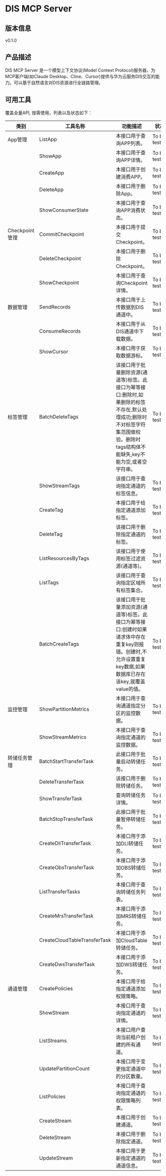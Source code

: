 # DIS MCP Server 

## 版本信息
v0.1.0

## 产品描述

DIS MCP Server 是一个模型上下文协议(Model Context Protocol)服务器，为MCP客户端(如Claude Desktop、Cline、Cursor)提供与华为云服务DIS交互的能力。可以基于自然语言对DIS资源进行全链路管理。

## 可用工具
覆盖全量API, 按需使用，列表以及状态如下：

| 类别 | 工具名称 | 功能描述 | 状态 |
| --- | --- | --- | --- |
| App管理 | ListApp | 本接口用于查询APP列表。 | To be tested |
|  | ShowApp | 本接口用于查询APP详情。 | To be tested |
|  | CreateApp | 本接口用于创建消费APP。 | To be tested |
|  | DeleteApp | 本接口用于删除App。 | To be tested |
|  | ShowConsumerState | 本接口用于查询APP消费状态。 | To be tested |
| Checkpoint管理 | CommitCheckpoint | 本接口用于提交Checkpoint。 | To be tested |
|  | DeleteCheckpoint | 本接口用于删除Checkpoint。 | To be tested |
|  | ShowCheckpoint | 本接口用于查询Checkpoint详情。 | To be tested |
| 数据管理 | SendRecords | 本接口用于上传数据到DIS通道中。 | To be tested |
|  | ConsumeRecords | 本接口用于从DIS通道中下载数据。 | To be tested |
|  | ShowCursor | 本接口用于获取数据游标。 | To be tested |
| 标签管理 | BatchDeleteTags | 该接口用于批量删除资源(通道等)标签。此接口为幂等接口:删除时,如果删除的标签不存在,默认处理成功;删除时不对标签字符集范围做校验。删除时tags结构体不能缺失,key不能为空,或者空字符串。 | To be tested |
|  | ShowStreamTags | 该接口用于查询指定通道的标签信息。 | To be tested |
|  | CreateTag | 本接口用于给指定通道添加标签。 | To be tested |
|  | DeleteTag | 该接口用于删除指定通道的标签。 | To be tested |
|  | ListResourcesByTags | 该接口用于使用标签过滤资源(通道等)。 | To be tested |
|  | ListTags | 该接口用于查询指定区域所有标签集合。 | To be tested |
|  | BatchCreateTags | 该接口用于批量添加资源(通道等)标签。此接口为幂等接口:创建时如果请求体中存在重复key则报错。创建时,不允许设置重复key数据,如果数据库已存在该key,就覆盖value的值。 | To be tested |
| 监控管理 | ShowPartitionMetrics | 本接口用于查询通道指定分区的监控数据。 | To be tested |
|  | ShowStreamMetrics | 本接口用于查询指定通道的监控数据。 | To be tested |
| 转储任务管理 | BatchStartTransferTask | 此接口用于批量启动转储任务。 | To be tested |
|  | DeleteTransferTask | 该接口用于删除转储任务。 | To be tested |
|  | ShowTransferTask | 查询转储任务详情。 | To be tested |
|  | BatchStopTransferTask | 此接口用于批量暂停转储任务。 | To be tested |
|  | CreateDliTransferTask | 本接口用于添加DLI转储任务。 | To be tested |
|  | CreateObsTransferTask | 本接口用于添加OBS转储任务。 | To be tested |
|  | ListTransferTasks | 本接口用于查询转储任务列表。 | To be tested |
|  | CreateMrsTransferTask | 本接口用于添加MRS转储任务。 | To be tested |
|  | CreateCloudTableTransferTask | 本接口用于添加CloudTable转储任务。 | To be tested |
|  | CreateDwsTransferTask | 本接口用于添加DWS转储任务。 | To be tested |
| 通道管理 | CreatePolicies | 本接口用于给指定通道添加权限策略。 | To be tested |
|  | ShowStream | 本接口用于查询指定通道的详情。 | To be tested |
|  | ListStreams | 本接口用户查询当前租户创建的所有通道。 | To be tested |
|  | UpdatePartitionCount | 本接口用于变更指定通道中的分区数量。 | To be tested |
|  | ListPolicies | 本接口用于查询指定通道的权限策略列表。 | To be tested |
|  | CreateStream | 本接口用于创建通道。 | To be tested |
|  | DeleteStream | 本接口用于删除指定通道。 | To be tested |
|  | UpdateStream | 本接口用于更新指定通道的通道信息。 | To be tested |
